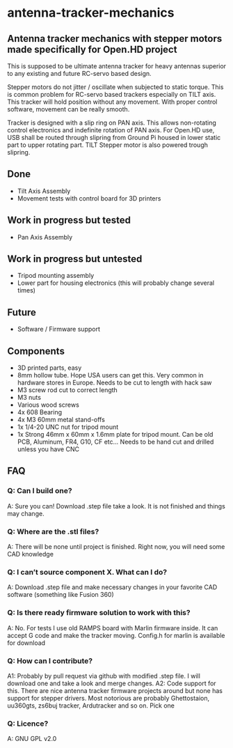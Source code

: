 # antenna-tracker-mechanics
##  Antenna tracker mechanics with stepper motors made specifically for Open.HD project
This is supposed to be ultimate antenna tracker for heavy antennas superior to any existing and future RC-servo based design.

Stepper motors do not jitter / oscillate when subjected to static torque. This is common problem for RC-servo based trackers especially on TILT axis. This tracker will hold position without any movement. With proper control software, movement can be really smooth.

Tracker is designed with a slip ring on PAN axis. This allows non-rotating control electronics and indefinite rotation of PAN axis. 
For Open.HD use, USB shall be routed through slipring from Ground Pi housed in lower static part to upper rotating part. TILT Stepper motor is also powered trough slipring.


##  Done
* Tilt Axis Assembly
* Movement tests with control board for 3D printers

##  Work in progress but tested
* Pan Axis Assembly

##  Work in progress but untested
* Tripod mounting assembly
* Lower part for housing electronics (this will probably change several times)

##  Future
* Software / Firmware support

##  Components
* 3D printed parts, easy
* 8mm hollow tube. Hope USA users can get this. Very common in hardware stores in Europe. Needs to be cut to length with hack saw
* M3 screw rod cut to correct length
* M3 nuts
* Various wood screws
* 4x 608 Bearing
* 4x M3 60mm metal stand-offs 
* 1x 1/4-20 UNC nut for tripod mount
* 1x Strong 46mm x 60mm x 1.6mm plate for tripod mount. Can be old PCB, Aluminum, FR4, G10, CF etc... Needs to be hand cut and drilled unless you have CNC 



##  FAQ
### Q: Can I build one?
A: Sure you can! Download .step file take a look. It is not finished and things may change. 
### Q: Where are the .stl files?
A: There will be none until project is finished. Right now, you will need some CAD knowledge
### Q: I can’t source component X. What can I do?
A: Download .step file and make necessary changes in your favorite CAD software (something like Fusion 360)
### Q: Is there ready firmware solution to work with this?
A: No. For tests I use old RAMPS board with Marlin firmware inside. It can accept G code and make the tracker moving. Config.h for marlin is available for download
### Q: How can I contribute?
A1: Probably by pull request via github with modified .step file. I will download one and take a look and merge changes.
A2: Code support for this. There are nice antenna tracker firmware projects around but none has support for stepper drivers. Most notorious are probably Ghettostaion, uu360gts, zs6buj tracker, Ardutracker and so on. Pick one
### Q: Licence?
A: GNU GPL v2.0
